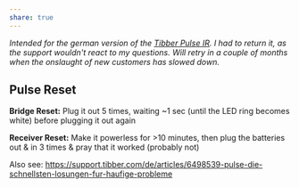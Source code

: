 ```yaml
---
share: true
---
```


*Intended for the german version of the [Tibber Pulse IR](https://tibber.com/de/store/produkt/pulse-ir). I had to return it, as the support wouldn't react to my questions. Will retry in a couple of months when the onslaught of new customers has slowed down.*

## Pulse Reset

**Bridge Reset:** Plug it out 5 times, waiting ~1 sec (until the LED ring becomes white) before plugging it out again

**Receiver Reset:** Make it powerless for >10 minutes, then plug the batteries out & in 3 times & pray that it worked (probably not)

Also see: <https://support.tibber.com/de/articles/6498539-pulse-die-schnellsten-losungen-fur-haufige-probleme>
